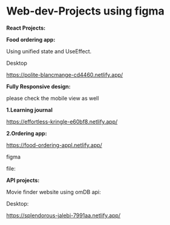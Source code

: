 # Web-dev-Projects using figma

**React Projects:**

**Food ordering app:**

 Using unified state and UseEffect.
 
 Desktop

 https://polite-blancmange-cd4460.netlify.app/


**Fully Responsive design:**

please check the mobile view as well

**1.Learning journal**

https://effortless-kringle-e60bf8.netlify.app/



**2.Ordering app:**

https://food-ordering-appl.netlify.app/

 figma

file:

**API projects:**

Movie finder website using omDB api:

Desktop:

https://splendorous-jalebi-7991aa.netlify.app/



